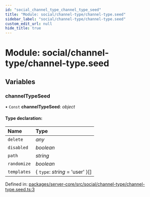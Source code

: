 ```yaml
---
id: "social_channel_type_channel_type_seed"
title: "Module: social/channel-type/channel-type.seed"
sidebar_label: "social/channel-type/channel-type.seed"
custom_edit_url: null
hide_title: true
---
```


# Module: social/channel-type/channel-type.seed

## Variables

### channelTypeSeed

• `Const` **channelTypeSeed**: *object*

#### Type declaration:

| Name | Type |
| :------ | :------ |
| `delete` | *any* |
| `disabled` | *boolean* |
| `path` | *string* |
| `randomize` | *boolean* |
| `templates` | { `type`: *string* = 'user' }[] |

Defined in: [packages/server-core/src/social/channel-type/channel-type.seed.ts:3](https://github.com/xr3ngine/xr3ngine/blob/7e8e151f1/packages/server-core/src/social/channel-type/channel-type.seed.ts#L3)
